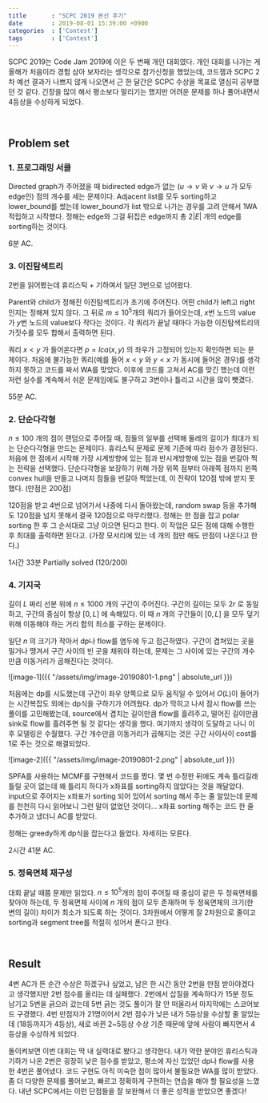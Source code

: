 ```yaml
---
title		: "SCPC 2019 본선 후기"
date		: 2019-08-01 15:39:00 +0900
categories	: ['Contest']
tags		: ['Contest']
---
```


SCPC 2019는 Code Jam 2019에 이은 두 번째 개인 대회였다. 개인 대회를 나가는 게 올해가 처음이라 경험 삼아 보자라는 생각으로 참가신청을 했었는데, 코드잼과 SCPC 2차 예선 결과가 나쁘지 않게 나오면서 근 한 달간은 SCPC 수상을 목표로 열심히 공부했던 것 같다. 긴장을 많이 해서 평소보다 말리기는 했지만 어려운 문제를 하나 풀어내면서 4등상을 수상하게 되었다.

<br>

## Problem set

### 1. 프로그래밍 서클  

Directed graph가 주어졌을 때 bidirected edge가 없는 ($u\rightarrow v$ 와 $v \rightarrow u$ 가 모두 edge인) 점의 개수를 세는 문제이다. Adjacent list를 모두 sorting하고 lower_bound를 썼는데 lower_bound가 list 밖으로 나가는 경우를 고려 안해서 1WA 적립하고 시작했다. 정해는 edge와 그걸 뒤집은 edge까지 총 $2 \lvert E \rvert$ 개의 edge를 sorting하는 것이다.

6분 AC.

### 3. 이진탐색트리

2번을 읽어봤는데 휴리스틱 + 기하여서 일단 3번으로 넘어왔다.

Parent와 child가 정해진 이진탐색트리가 초기에 주어진다. 어떤 child가 left고 right인지는 정해져 있지 않다. 그 뒤로 $m\leq10^5$개의 쿼리가 들어오는데, $x$번 노드의 value가 $y$번 노드의 value보다 작다는 것이다. 각 쿼리가 끝날 때마다 가능한 이진탐색트리의 가짓수를 모두 합해서 출력하면 된다.

쿼리 $x<y$ 가 들어온다면 $p=lca(x, y)$ 의 좌우가 고정되어 있는지 확인하면 되는 문제이다. 처음에 불가능한 쿼리(예를 들어 $x<y$ 와 $y<x$ 가 동시에 들어온 경우)를 생각하지 못하고 코드를 짜서 WA를 맞았다. 이후에 코드를 고쳐서 AC를 맞긴 했는데 이런 저런 실수를 계속해서 쉬운 문제임에도 불구하고 3번이나 틀리고 시간을 많이 뺏겼다.

55분 AC.

### 2. 단순다각형

$n\leq100$ 개의 점이 랜덤으로 주어질 때, 점들의 일부를 선택해 둘레의 길이가 최대가 되는 단순다각형을 만드는 문제이다. 휴리스틱 문제로 문제 기준에 따라 점수가 결정된다. 처음에 한 점에서 시작해 가장 시계방향에 있는 점과 반시계방향에 있는 점을 번갈아 찍는 전략을 선택했다. 단순다각형을 보장하기 위해 가장 위쪽 점부터 아래쪽 점까지 왼쪽 convex hull을 만들고 나머지 점들을 번갈아 찍었는데, 이 전략이 120점 밖에 받지 못했다. (만점은 200점)

120점을 받고 4번으로 넘어가서 나중에 다시 돌아왔는데, random swap 등을 추가해도 120점을 넘지 못해서 결국 120점으로 마무리했다. 정해는 한 점을 잡고 polar sorting 한 후 그 순서대로 그냥 이으면 된다고 한다. 이 작업은 모든 점에 대해 수행한 후 최대를 출력하면 된다고. (가장 모서리에 있는 네 개의 점만 해도 만점이 나온다고 한다.)

1시간 33분 Partially solved (120/200)

### 4. 기지국

길이 $L$ 짜리 선분 위에 $n \leq 1000$ 개의 구간이 주어진다. 구간의 길이는 모두 $2r$ 로 동일하고, 구간의 중심이 항상 $[0,L]$ 에 속해있다. 이 때 $n$ 개의 구간들이 $[0,L]$ 을 모두 덮기 위해 이동해야 하는 거리 합의 최소를 구하는 문제이다.

일단 $n$ 의 크기가 작아서 dp나 flow를 염두에 두고 접근하였다. 구간이 겹쳐있는 곳을 밀거나 땡겨서 구간 사이의 빈 곳을 채워야 하는데, 문제는 그 사이에 있는 구간의 개수만큼 이동거리가 곱해진다는 것이다.

![image-1]({{ "/assets/img/image-20190801-1.png" | absolute_url }})

처음에는 dp를 시도했는데 구간이 좌우 양쪽으로 모두 움직일 수 있어서 $O(L)$이 들어가는 시간복잡도 외에는 dp식을 구하기가 어려웠다. dp가 막히고 나서 잠시 flow를 쓰는 풀이를 고민해봤는데, source에서 겹치는 길이만큼 flow를 흘려주고, 떨어진 길이만큼 sink로 flow를 흘려주면 될 것 같다는 생각을 했다. 여기까지 생각이 도달하고 나니 이후 모델링은 수월했다. 구간 개수만큼 이동거리가 곱해지는 것은 구간 사이사이 cost를 1로 주는 것으로 해결되었다.

![image-2]({{ "/assets/img/image-20190801-2.png" | absolute_url }})

SPFA를 사용하는 MCMF를 구현해서 코드를 짰다. 몇 번 수정한 뒤에도 계속 틀리길래 틀릴 곳이 없는데 왜 틀리지 하다가 x좌표를 sorting하지 않았다는 것을 깨달았다. input으로 주어지는 x좌표가 sorting 되어 있어서 sorting 해서 주는 줄 알았는데 문제를 천천히 다시 읽어보니 그런 말이 없었던 것이다... x좌표 sorting 해주는 코드 한 줄 추가하고 냈더니 AC를 받았다.

정해는 greedy하게 dp식을 잡는다고 들었다. 자세히는 모른다.

2시간 41분 AC.

### 5. 정육면체 재구성

대회 끝날 때쯤 문제만 읽었다. $n \leq 10^5$개의 점이 주어질 때 중심이 같은 두 정육면체를 찾아야 하는데, 두 정육면체 사이에 $n$ 개의 점이 모두 존재하며 두 정육면체의 크기(한 변의 길이) 차이가 최소가 되도록 하는 것이다. 3차원에서 어떻게 잘 2차원으로 줄이고 sorting과 segment tree를 적절히 섞어서 푼다고 한다.

<br>

## Result

4번 AC가 뜬 순간 수상은 하겠구나 싶었고, 남은 한 시간 동안 2번을 만점 받아야겠다고 생각했지만 2번 점수를 올리는 데 실패했다. 2번에서 삽질을 계속하다가 15분 정도 남기고 5번을 긁으러 갔는데 5번 긁는 것도 풀이가 잘 안 떠올라서 마지막에는 스코어보드 구경했다. 4번 만점자가 21명이어서 2번 점수가 낮은 내가 5등상을 수상할 줄 알았는데 (18등까지가 4등상), 새로 바뀐 2~5등상 수상 기준 때문에 앞에 사람이 빠지면서 4등상을 수상하게 되었다.

돌이켜보면 이번 대회는 딱 내 실력대로 봤다고 생각한다. 내가 약한 분야인 휴리스틱과 기하가 나온 2번은 굉장히 낮은 점수를 받았고, 평소에 자신 있었던 dp나 flow를 사용한 4번은 풀어냈다. 코드 구현도 아직 미숙한 점이 많아서 불필요한 WA를 많이 받았다. 좀 더 다양한 문제를 풀어보고, 빠르고 정확하게 구현하는 연습을 해야 할 필요성을 느꼈다. 내년 SCPC에서는 이런 단점들을 잘 보완해서 더 좋은 성적을 받았으면 좋겠다!
